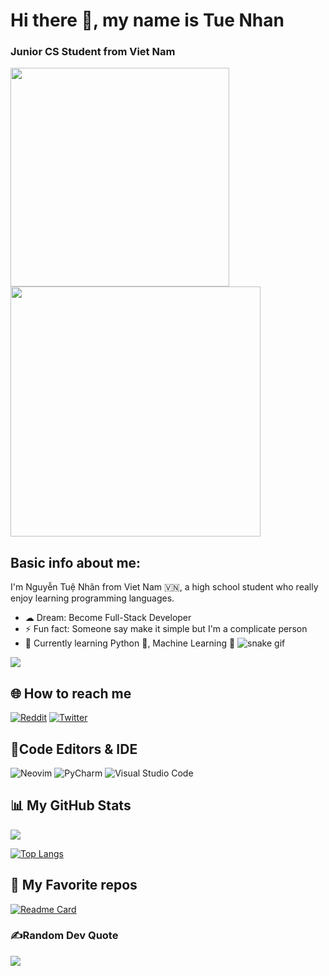 # Hi there 👋, my name is Tue Nhan

### Junior CS Student from Viet Nam
<img src="https://github.com/iamverysimp1e/iamverysimp1e/blob/main/-%20Find%20%26%20Share%20on%20GIPHY.gif" width="350" />  <img src="https://github.com/iamverysimp1e/iamverysimp1e/blob/main/giph2y.gif" width='400' allign='right' />

## Basic info about me:

I'm Nguyễn Tuệ Nhân from Viet Nam 🇻🇳, a high school student who really enjoy learning programming languages.

- ☁  Dream: Become Full-Stack Developer
- ⚡ Fun fact: Someone say make it simple but I'm a complicate person
- 🌱 Currently learning Python 🐍, Machine Learning 🤖 
![snake gif](https://github.com/iamverysimp1e/iamverysimp1e/blob/output/github-contribution-grid-snake.svg)

![](https://komarev.com/ghpvc/?username=iamverysimp1e&style=for-the-badge&color=green)

## 🌐 How to reach me 
[![Reddit](https://img.shields.io/badge/Reddit-%23FF4500.svg?logo=Reddit&logoColor=white)](https://reddit.com/user/Mr_S1mpleman) [![Twitter](https://img.shields.io/badge/Twitter-%231DA1F2.svg?logo=Twitter&logoColor=white)](https://twitter.com/S1mpleIam) 

## 📝Code Editors & IDE
![Neovim](https://img.shields.io/badge/NeoVim-%2357A143.svg?&style=for-the-badge&logo=neovim&logoColor=white)
![PyCharm](https://img.shields.io/badge/pycharm-143?style=for-the-badge&logo=pycharm&logoColor=black&color=black&labelColor=green)
![Visual Studio Code](https://img.shields.io/badge/Visual%20Studio%20Code-0078d7.svg?style=for-the-badge&logo=visual-studio-code&logoColor=white)

## 📊 My GitHub Stats

![](https://github-readme-stats.vercel.app/api?username=iamverysimp1e&theme=gotham&hide_border=false&include_all_commits=false&count_private=false)<br/>

[![Top Langs](https://github-readme-stats.vercel.app/api/top-langs/?username=iamverysimp1e&layout=compact&theme=gotham&hide_border=false)](https://github.com/anuraghazra/github-readme-stats)

## 👾 My Favorite repos
[![Readme Card](https://github-readme-stats.vercel.app/api/pin/?username=iamverysimp1e&repo=Public-Dot-Files)](https://github.com/iamverysimp1e/Public-Dot-Files)

### ✍️Random Dev Quote
![](https://quotes-github-readme.vercel.app/api?type=horizontal&theme=merko)


